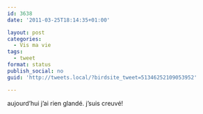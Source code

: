 ```yaml
---
id: 3638
date: '2011-03-25T18:14:35+01:00'

layout: post
categories:
  - Vis ma vie
tags:
  - tweet
format: status
publish_social: no
guid: 'http://tweets.local/?birdsite_tweet=51346252109053952'

---
```


aujourd’hui j’ai rien glandé. j’suis creuvé!
